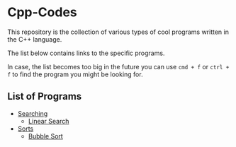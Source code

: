 # Cpp-Codes
This repository is the collection of various types of cool programs written in the C++ language. 

The list below contains links to the specific programs.

In case, the list becomes too big in the future you can use `cmd + f` or `ctrl + f` to find the program you might be looking for.

## List of Programs

- [Searching](./searching)
  - [Linear Search](./searching/linearsearch.cpp)
- [Sorts](./Sorts)
  - [Bubble Sort](./Sorts/bubblesort.cpp)
  

